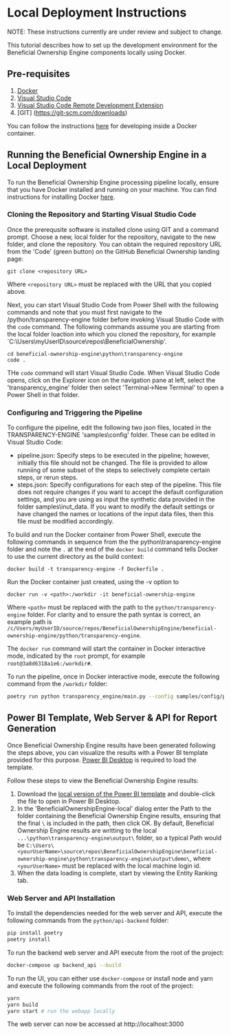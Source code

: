 # Local Deployment Instructions

NOTE: These instructions currently are under review and subject to change.

This tutorial describes how to set up the development environment for the Beneficial Ownership Engine components locally using Docker.

## Pre-requisites

1. [Docker](https://docs.docker.com/engine/install/)
2. [Visual Studio Code](https://code.visualstudio.com/)
3. [Visual Studio Code Remote Development Extension](https://marketplace.visualstudio.com/items?itemName=ms-vscode-remote.vscode-remote-extensionpack)
4. [GIT] (https://git-scm.com/downloads)

You can follow the instructions [here](https://code.visualstudio.com/docs/devcontainers/containers) for developing inside a Docker container.

## Running the Beneficial Ownership Engine in a Local Deployment

To run the Beneficial Ownership Engine processing pipeline locally, ensure that you have Docker installed and running on your machine. You can find instructions for installing Docker [here](https://docs.docker.com/engine/install/).

### Cloning the Repository and Starting Visual Studio Code

Once the prerequsite software is installed clone using GIT and a command prompt. Choose a new, local folder for the repository, navigate to the new folder, and clone the repository. You can obtain the required repository URL from the 'Code' (green button) on the GitHub Beneficial Ownership landing page:

```Power Shell
git clone <repository URL>
```
Where `<repository URL>` must be replaced with the URL that you copied above.

Next, you can start Visual Studio Code from Power Shell with the following commands and note that you must first navigate to the /python/transparency-engine folder before invoking Visual Studio Code with the `code` command. The following commands assume you are starting from the local folder loaction into which you cloned the repository, for example `C:\Users\myUserID\source\repos\BeneficialOwnership'.

```Power Shell
cd beneficial-ownership-engine\python\transparency-engine
code .
```
THe `code` command will start Visual Studio Code. When Visual Studio Code opens, click on the Explorer icon on the navigation pane at left, select the 'transparency_engine' folder then select 'Terminal->New Terminal' to open a Power Shell in that folder.

### Configuring and Triggering the Pipeline

To configure the pipeline, edit the following two json files, located in the TRANSPARENCY-ENGINE 'samples\config' folder. These can be edited in Visual Studio Code:

- pipeline.json: Specify steps to be executed in the pipeline; however, initially this file should not be changed. The file is provided to allow runniing of some subset of the steps to selectively complete certain steps, or rerun steps.
- steps.json: Specify configurations for each step of the pipeline. This file does not require changes if you want to accept the default configuration settings, and you are using as input the synthetic data provided in the folder samples\inut_data. If you want to modify the default settings or have changed the names or locations of the input data files, then this file must be modified accordingly.

To build and run the Docker container from Power Shell, execute the following commands in sequence from the the python\transparency-engine folder and note the `.` at the end of the `docker build` command tells Docker to use the current directory as the build context:

```Power Shell
docker build -t transparency-engine -f Dockerfile .
```

Run the Docker container just created, using the -v option to  

```Power Shell
docker run -v <path>:/workdir -it beneficial-ownership-engine
```

Where `<path>` must be replaced with the path to the `python/transparency-engine` folder. For clarity and to ensure the path syntax is correct, an example path is `/c/Users/myUserID/source/repos/BeneficialOwnershipEngine/beneficial-ownership-engine/python/transparency-engine`.

The `docker run` command will start the container in Docker interactive mode, indicated by the `root` prompt, for example `root@3a8d6318a1e6:/workdir#`.

To run the pipeline, once in Docker interactive mode, execute the following command from the `/workdir` folder:

```bash
poetry run python transparency_engine/main.py --config samples/config/pipeline.json --steps samples/config/steps.json
```

## Power BI Template, Web Server & API for Report Generation

Once Beneficial Ownership Engine results have been generated following the steps above, you can visualize the results with a Power BI template provided for this purpose. [Power BI Desktop](https://www.microsoft.com/en-in/download/details.aspx?id=58494) is required to load the template. 

Follow these steps to view the Beneficial Ownership Engine results:

1. Download the [local version of the Power BI template](https://github.com/mbarnettHMX/beneficial-ownership-engine/blob/main/powerbi/BeneficialOwnershipEngine.pbit) and double-click the file to open in Power BI Desktop.
2. In the 'BeneficialOwnershipEngine-local' dialog enter the Path to the folder containing the Beneficial Ownership Engine results, ensuring that the final `\` is included in the path, then click OK. By default, Beneficial Ownership Engine results are writting to the local `...\python\transparency-engine\output\` folder, so a typical Path would be `C:\Users\<yourUserName>\source\repos\BeneficialOwnershipEngine\beneficial-ownership-engine\python\transparency-engine\output\demo\`, where `<yourUserName>` must be replaced with the local machine login id.
3. When the data loading is complete, start by viewing the Entity Ranking tab.

### Web Server and API Installation

To install the dependencies needed for the web server and API, execute the following commands from the `python/api-backend` folder:

```bash
pip install poetry
poetry install
```

To run the backend web server and API execute from the root of the project:

```bash
docker-compose up backend_api --build
```

To run the UI, you can either use `docker-compose` or install node and yarn and execute the following commands from the root of the project:

```bash
yarn
yarn build
yarn start # run the webapp locally
```

The web server can now be accessed at http://localhost:3000
